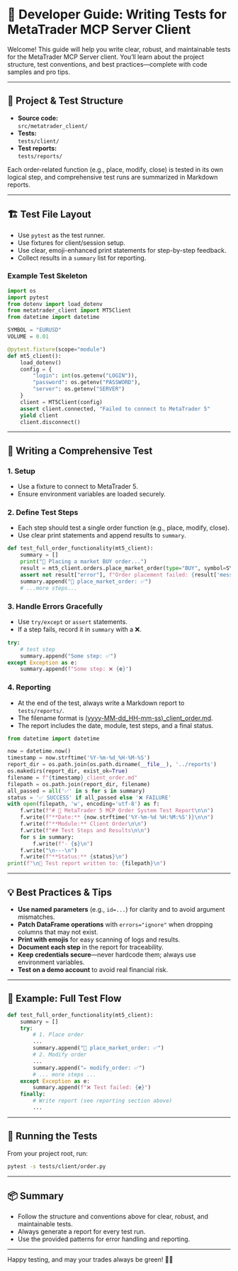 # 🧪 Developer Guide: Writing Tests for MetaTrader MCP Server Client

Welcome! This guide will help you write clear, robust, and maintainable tests for the MetaTrader MCP Server client. You’ll learn about the project structure, test conventions, and best practices—complete with code samples and pro tips.

---

## 📁 Project & Test Structure

- **Source code:**  
  `src/metatrader_client/`
- **Tests:**  
  `tests/client/`
- **Test reports:**  
  `tests/reports/`

Each order-related function (e.g., place, modify, close) is tested in its own logical step, and comprehensive test runs are summarized in Markdown reports.

---

## 🏗️ Test File Layout

- Use `pytest` as the test runner.
- Use fixtures for client/session setup.
- Use clear, emoji-enhanced print statements for step-by-step feedback.
- Collect results in a `summary` list for reporting.

### Example Test Skeleton

```python
import os
import pytest
from dotenv import load_dotenv
from metatrader_client import MT5Client
from datetime import datetime

SYMBOL = "EURUSD"
VOLUME = 0.01

@pytest.fixture(scope="module")
def mt5_client():
    load_dotenv()
    config = {
        "login": int(os.getenv("LOGIN")),
        "password": os.getenv("PASSWORD"),
        "server": os.getenv("SERVER")
    }
    client = MT5Client(config)
    assert client.connected, "Failed to connect to MetaTrader 5"
    yield client
    client.disconnect()
```

---

## 📝 Writing a Comprehensive Test

### 1. **Setup**
- Use a fixture to connect to MetaTrader 5.
- Ensure environment variables are loaded securely.

### 2. **Define Test Steps**
- Each step should test a single order function (e.g., place, modify, close).
- Use clear print statements and append results to `summary`.

```python
def test_full_order_functionality(mt5_client):
    summary = []
    print("🚀 Placing a market BUY order...")
    result = mt5_client.orders.place_market_order(type="BUY", symbol=SYMBOL, volume=VOLUME)
    assert not result["error"], f"Order placement failed: {result['message']}"
    summary.append("🚀 place_market_order: ✅")
    # ...more steps...
```

### 3. **Handle Errors Gracefully**
- Use `try/except` or `assert` statements.
- If a step fails, record it in `summary` with a ❌.

```python
try:
    # test step
    summary.append("Some step: ✅")
except Exception as e:
    summary.append(f"Some step: ❌ {e}")
```

### 4. **Reporting**
- At the end of the test, always write a Markdown report to `tests/reports/`.
- The filename format is [(yyyy-MM-dd_HH-mm-ss)_client_order.md](cci:1://file:///d:/ARIA/metatrader-mcp-server/tests/client/order.py:12:0-33:31).
- The report includes the date, module, test steps, and a final status.

```python
from datetime import datetime

now = datetime.now()
timestamp = now.strftime('%Y-%m-%d_%H-%M-%S')
report_dir = os.path.join(os.path.dirname(__file__), '../reports')
os.makedirs(report_dir, exist_ok=True)
filename = f"{timestamp}_client_order.md"
filepath = os.path.join(report_dir, filename)
all_passed = all('✅' in s for s in summary)
status = '✅ SUCCESS' if all_passed else '❌ FAILURE'
with open(filepath, 'w', encoding='utf-8') as f:
    f.write(f"# 🧪 MetaTrader 5 MCP Order System Test Report\n\n")
    f.write(f"**Date:** {now.strftime('%Y-%m-%d %H:%M:%S')}\n\n")
    f.write(f"**Module:** Client Order\n\n")
    f.write(f"## Test Steps and Results\n\n")
    for s in summary:
        f.write(f"- {s}\n")
    f.write("\n---\n")
    f.write(f"**Status:** {status}\n")
print(f"\n📄 Test report written to: {filepath}\n")
```

---

## 💡 Best Practices & Tips

- **Use named parameters** (e.g., `id=...`) for clarity and to avoid argument mismatches.
- **Patch DataFrame operations** with `errors="ignore"` when dropping columns that may not exist.
- **Print with emojis** for easy scanning of logs and results.
- **Document each step** in the report for traceability.
- **Keep credentials secure**—never hardcode them; always use environment variables.
- **Test on a demo account** to avoid real financial risk.

---

## 🧩 Example: Full Test Flow

```python
def test_full_order_functionality(mt5_client):
    summary = []
    try:
        # 1. Place order
        ...
        summary.append("🚀 place_market_order: ✅")
        # 2. Modify order
        ...
        summary.append("✏️ modify_order: ✅")
        # ... more steps ...
    except Exception as e:
        summary.append(f"❌ Test failed: {e}")
    finally:
        # Write report (see reporting section above)
        ...
```

---

## 🏁 Running the Tests

From your project root, run:

```bash
pytest -s tests/client/order.py
```

---

## 📦 Summary

- Follow the structure and conventions above for clear, robust, and maintainable tests.
- Always generate a report for every test run.
- Use the provided patterns for error handling and reporting.

---

Happy testing, and may your trades always be green! 🌱✨
